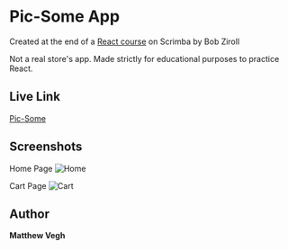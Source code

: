 # Pic-Some App

Created at the end of a [React course](https://scrimba.com/g/greact/) on Scrimba by Bob Ziroll

Not a real store's app. Made strictly for educational purposes to practice React.

## Live Link
[Pic-Some](https://pic-some-app.mdv240.now.sh/)

## Screenshots
Home Page
![Home](https://user-images.githubusercontent.com/49329279/81028575-a927c700-8e47-11ea-90b0-7fecdddeece2.png)

Cart Page
![Cart](https://user-images.githubusercontent.com/49329279/81028577-a9c05d80-8e47-11ea-9e8a-6c93c03c2ead.png)

## Author

**Matthew Vegh** 


